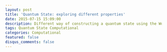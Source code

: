 ```yaml
---
layout: post
title: 'Quantum State: exploring different properties'
date: 2015-07-15 15:09:00
description: Different way of constructing a quantum state using the Wolfram Quantum Framework. The essay is based on answering some questions, with a how-to-do approach, therefore, it can be considered as a simple pedagogical supplement/documentation for the QuantumState function, in the Wolfram quantum framework.
tags: Quantum State Computational
categories: Computational
featured: false
disqus_comments: false
---
```

<script crossorigin src="https://unpkg.com/wolfram-notebook-embedder@0.3/dist/wolfram-notebook-embedder.min.js"></script><div id="WNE-div-e08d21af-3772-4a58-aa15-f815f62132fb"></div><script>WolframNotebookEmbedder.embed("https://www.wolframcloud.com/obj/b4344f9a-3f84-413e-ad9d-bb305fb43c01",document.getElementById("WNE-div-e08d21af-3772-4a58-aa15-f815f62132fb"));</script>


<script src="https://giscus.app/client.js"
        data-repo="ssawarn/ssawarn.github.io"
        data-repo-id="R_kgDOLrNstQ"
        data-category="General"
        data-category-id="DIC_kwDOLrNstc4CekFi"
        data-mapping="pathname"
        data-strict="0"
        data-reactions-enabled="1"
        data-emit-metadata="0"
        data-input-position="bottom"
        data-theme="preferred_color_scheme"
        data-lang="en"
        crossorigin="anonymous"
        async>
</script>